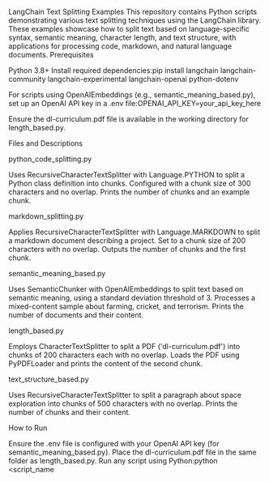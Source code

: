 LangChain Text Splitting Examples
This repository contains Python scripts demonstrating various text splitting techniques using the LangChain library. These examples showcase how to split text based on language-specific syntax, semantic meaning, character length, and text structure, with applications for processing code, markdown, and natural language documents.
Prerequisites

Python 3.8+
Install required dependencies:pip install langchain langchain-community langchain-experimental langchain-openai python-dotenv


For scripts using OpenAIEmbeddings (e.g., semantic_meaning_based.py), set up an OpenAI API key in a .env file:OPENAI_API_KEY=your_api_key_here


Ensure the dl-curriculum.pdf file is available in the working directory for length_based.py.

Files and Descriptions

python_code_splitting.py

Uses RecursiveCharacterTextSplitter with Language.PYTHON to split a Python class definition into chunks.
Configured with a chunk size of 300 characters and no overlap.
Prints the number of chunks and an example chunk.


markdown_splitting.py

Applies RecursiveCharacterTextSplitter with Language.MARKDOWN to split a markdown document describing a project.
Set to a chunk size of 200 characters with no overlap.
Outputs the number of chunks and the first chunk.


semantic_meaning_based.py

Uses SemanticChunker with OpenAIEmbeddings to split text based on semantic meaning, using a standard deviation threshold of 3.
Processes a mixed-content sample about farming, cricket, and terrorism.
Prints the number of documents and their content.


length_based.py

Employs CharacterTextSplitter to split a PDF ('dl-curriculum.pdf') into chunks of 200 characters each with no overlap.
Loads the PDF using PyPDFLoader and prints the content of the second chunk.


text_structure_based.py

Uses RecursiveCharacterTextSplitter to split a paragraph about space exploration into chunks of 500 characters with no overlap.
Prints the number of chunks and their content.



How to Run

Ensure the .env file is configured with your OpenAI API key (for semantic_meaning_based.py).
Place the dl-curriculum.pdf file in the same folder as length_based.py.
Run any script using Python:python <script_name


